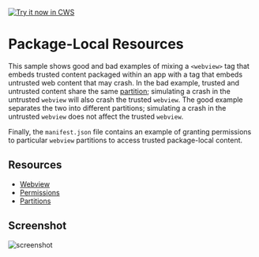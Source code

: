 <a target="_blank" href="https://chrome.google.com/webstore/detail/nfeplfjagjlljomimjealpedhjgamkle">![Try it now in CWS](https://raw.github.com/GoogleChrome/chrome-app-samples/master/tryitnowbutton.png "Click here to install this sample from the Chrome Web Store")</a>


# Package-Local Resources

This sample shows good and bad examples of mixing a `<webview>` tag that
embeds trusted content packaged within an app with a tag that embeds
untrusted web content that may crash. In the bad example, trusted and
untrusted content share the same
[partition](https://developer.chrome.com/apps/tags/webview#partition);
simulating a crash in the untrusted `webview` will also crash the trusted
`webview`. The good example separates the two into different partitions;
simulating a crash in the untrusted `webview` does not affect the trusted
`webview`.

Finally, the `manifest.json` file contains an example of granting permissions
to particular `webview` partitions to access trusted package-local content.

## Resources

* [Webview](http://developer.chrome.com/apps/app_external.html#webview)
* [Permissions](http://developer.chrome.com/apps/manifest.html#permissions)
* [Partitions](https://developer.chrome.com/apps/tags/webview#partition)


## Screenshot
![screenshot](/apps/samples/webview-samples/local-resources/assets/screenshot_1280_800.png)
